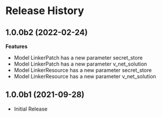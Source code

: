 # Release History

## 1.0.0b2 (2022-02-24)

**Features**

  - Model LinkerPatch has a new parameter secret_store
  - Model LinkerPatch has a new parameter v_net_solution
  - Model LinkerResource has a new parameter secret_store
  - Model LinkerResource has a new parameter v_net_solution

## 1.0.0b1 (2021-09-28)

* Initial Release
